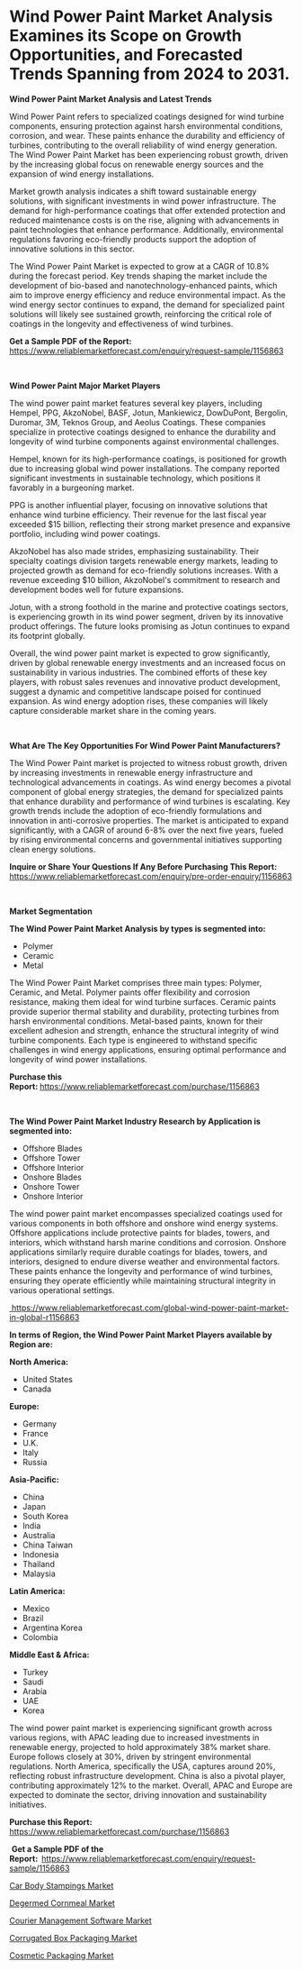 <p><h1>Wind Power Paint Market Analysis Examines its Scope on Growth Opportunities, and Forecasted Trends Spanning from 2024 to 2031.</h1></p><p><strong>Wind Power Paint Market Analysis and Latest Trends</strong></p>
<p><p>Wind Power Paint refers to specialized coatings designed for wind turbine components, ensuring protection against harsh environmental conditions, corrosion, and wear. These paints enhance the durability and efficiency of turbines, contributing to the overall reliability of wind energy generation. The Wind Power Paint Market has been experiencing robust growth, driven by the increasing global focus on renewable energy sources and the expansion of wind energy installations.</p><p>Market growth analysis indicates a shift toward sustainable energy solutions, with significant investments in wind power infrastructure. The demand for high-performance coatings that offer extended protection and reduced maintenance costs is on the rise, aligning with advancements in paint technologies that enhance performance. Additionally, environmental regulations favoring eco-friendly products support the adoption of innovative solutions in this sector.</p><p>The Wind Power Paint Market is expected to grow at a CAGR of 10.8% during the forecast period. Key trends shaping the market include the development of bio-based and nanotechnology-enhanced paints, which aim to improve energy efficiency and reduce environmental impact. As the wind energy sector continues to expand, the demand for specialized paint solutions will likely see sustained growth, reinforcing the critical role of coatings in the longevity and effectiveness of wind turbines.</p></p>
<p><strong>Get a Sample PDF of the Report:&nbsp;</strong> <a href="https://www.reliablemarketforecast.com/enquiry/request-sample/1156863?utm_campaign=1842&utm_medium=2&utm_source=Github&utm_content=ia&utm_term=26122024&utm_id=wind-power-paint">https://www.reliablemarketforecast.com/enquiry/request-sample/1156863</a></p>
<p>&nbsp;</p>
<p><strong>Wind Power Paint Major Market Players</strong></p>
<p><p>The wind power paint market features several key players, including Hempel, PPG, AkzoNobel, BASF, Jotun, Mankiewicz, DowDuPont, Bergolin, Duromar, 3M, Teknos Group, and Aeolus Coatings. These companies specialize in protective coatings designed to enhance the durability and longevity of wind turbine components against environmental challenges.</p><p>Hempel, known for its high-performance coatings, is positioned for growth due to increasing global wind power installations. The company reported significant investments in sustainable technology, which positions it favorably in a burgeoning market. </p><p>PPG is another influential player, focusing on innovative solutions that enhance wind turbine efficiency. Their revenue for the last fiscal year exceeded $15 billion, reflecting their strong market presence and expansive portfolio, including wind power coatings.</p><p>AkzoNobel has also made strides, emphasizing sustainability. Their specialty coatings division targets renewable energy markets, leading to projected growth as demand for eco-friendly solutions increases. With a revenue exceeding $10 billion, AkzoNobel's commitment to research and development bodes well for future expansions.</p><p>Jotun, with a strong foothold in the marine and protective coatings sectors, is experiencing growth in its wind power segment, driven by its innovative product offerings. The future looks promising as Jotun continues to expand its footprint globally.</p><p>Overall, the wind power paint market is expected to grow significantly, driven by global renewable energy investments and an increased focus on sustainability in various industries. The combined efforts of these key players, with robust sales revenues and innovative product development, suggest a dynamic and competitive landscape poised for continued expansion. As wind energy adoption rises, these companies will likely capture considerable market share in the coming years.</p></p>
<p>&nbsp;</p>
<p><strong>What Are The Key Opportunities For Wind Power Paint Manufacturers?</strong></p>
<p><p>The Wind Power Paint market is projected to witness robust growth, driven by increasing investments in renewable energy infrastructure and technological advancements in coatings. As wind energy becomes a pivotal component of global energy strategies, the demand for specialized paints that enhance durability and performance of wind turbines is escalating. Key growth trends include the adoption of eco-friendly formulations and innovation in anti-corrosive properties. The market is anticipated to expand significantly, with a CAGR of around 6-8% over the next five years, fueled by rising environmental concerns and governmental initiatives supporting clean energy solutions.</p></p>
<p><strong>Inquire or Share Your Questions If Any Before Purchasing This Report:</strong> <a href="https://www.reliablemarketforecast.com/enquiry/pre-order-enquiry/1156863?utm_campaign=1842&utm_medium=2&utm_source=Github&utm_content=ia&utm_term=26122024&utm_id=wind-power-paint">https://www.reliablemarketforecast.com/enquiry/pre-order-enquiry/1156863</a></p>
<p>&nbsp;</p>
<p><strong>Market Segmentation</strong></p>
<p><strong>The Wind Power Paint Market Analysis by types is segmented into:</strong></p>
<p><ul><li>Polymer</li><li>Ceramic</li><li>Metal</li></ul></p>
<p><p>The Wind Power Paint Market comprises three main types: Polymer, Ceramic, and Metal. Polymer paints offer flexibility and corrosion resistance, making them ideal for wind turbine surfaces. Ceramic paints provide superior thermal stability and durability, protecting turbines from harsh environmental conditions. Metal-based paints, known for their excellent adhesion and strength, enhance the structural integrity of wind turbine components. Each type is engineered to withstand specific challenges in wind energy applications, ensuring optimal performance and longevity of wind power installations.</p></p>
<p><strong>Purchase this Report:&nbsp;</strong><a href="https://www.reliablemarketforecast.com/purchase/1156863?utm_campaign=1842&utm_medium=2&utm_source=Github&utm_content=ia&utm_term=26122024&utm_id=wind-power-paint">https://www.reliablemarketforecast.com/purchase/1156863</a></p>
<p>&nbsp;</p>
<p><strong>The Wind Power Paint Market Industry Research by Application is segmented into:</strong></p>
<p><ul><li>Offshore Blades</li><li>Offshore Tower</li><li>Offshore Interior</li><li>Onshore Blades</li><li>Onshore Tower</li><li>Onshore Interior</li></ul></p>
<p><p>The wind power paint market encompasses specialized coatings used for various components in both offshore and onshore wind energy systems. Offshore applications include protective paints for blades, towers, and interiors, which withstand harsh marine conditions and corrosion. Onshore applications similarly require durable coatings for blades, towers, and interiors, designed to endure diverse weather and environmental factors. These paints enhance the longevity and performance of wind turbines, ensuring they operate efficiently while maintaining structural integrity in various operational settings.</p></p>
<p><a href="https://www.reliablemarketforecast.com/global-wind-power-paint-market-in-global-r1156863?utm_campaign=1842&utm_medium=2&utm_source=Github&utm_content=ia&utm_term=26122024&utm_id=wind-power-paint">&nbsp;https://www.reliablemarketforecast.com/global-wind-power-paint-market-in-global-r1156863</a></p>
<p><strong>In terms of Region, the Wind Power Paint Market Players available by Region are:</strong></p>
<p>
    <p> <strong> North America: </strong>
        <ul>
            <li>United States</li>
            <li>Canada</li>
        </ul>
        </p> 
    <p> <strong> Europe: </strong>
        <ul>
            <li>Germany</li>
            <li>France</li>
            <li>U.K.</li>
            <li>Italy</li>
            <li>Russia</li>
        </ul>
        </p> 
    <p> <strong> Asia-Pacific: </strong>
        <ul>
            <li>China</li>
            <li>Japan</li>
            <li>South Korea</li>
            <li>India</li>
            <li>Australia</li>
            <li>China Taiwan</li>
            <li>Indonesia</li>
            <li>Thailand</li>
            <li>Malaysia</li>
        </ul>
        </p> 
    <p> <strong> Latin America: </strong>
        <ul>
            <li>Mexico</li>
            <li>Brazil</li>
            <li>Argentina Korea</li>
            <li>Colombia</li>
        </ul>
        </p> 
    <p> <strong> Middle East & Africa: </strong>
        <ul>
            <li>Turkey</li>
            <li>Saudi</li>
            <li>Arabia</li>
            <li>UAE</li>
            <li>Korea</li>
        </ul>
    </p>
    </p>
<p><p>The wind power paint market is experiencing significant growth across various regions, with APAC leading due to increased investments in renewable energy, projected to hold approximately 38% market share. Europe follows closely at 30%, driven by stringent environmental regulations. North America, specifically the USA, captures around 20%, reflecting robust infrastructure development. China is also a pivotal player, contributing approximately 12% to the market. Overall, APAC and Europe are expected to dominate the sector, driving innovation and sustainability initiatives.</p></p>
<p><strong>Purchase this Report: </strong><a href="https://www.reliablemarketforecast.com/purchase/1156863?utm_campaign=1842&utm_medium=2&utm_source=Github&utm_content=ia&utm_term=26122024&utm_id=wind-power-paint">https://www.reliablemarketforecast.com/purchase/1156863</a></p>
<p>&nbsp;<strong>Get a Sample PDF of the Report:&nbsp;&nbsp;</strong><a href="https://www.reliablemarketforecast.com/enquiry/request-sample/1156863?utm_campaign=1842&utm_medium=2&utm_source=Github&utm_content=ia&utm_term=26122024&utm_id=wind-power-paint">https://www.reliablemarketforecast.com/enquiry/request-sample/1156863</a></p>
<p><strong></strong></p>
<p><p><a href="https://github.com/gulaimolin/Market-Research-Report-List-6/blob/main/car-body-stampings-market.md?utm_campaign=1842&utm_medium=2&utm_source=Github&utm_content=ia&utm_term=26122024&utm_id=wind-power-paint">Car Body Stampings Market</a></p><p><a href="https://www.linkedin.com/pulse/growth-opportunities-degermed-cornmeal-market-industry-dynamics-a2wlf?utm_campaign=1842&utm_medium=2&utm_source=Github&utm_content=ia&utm_term=26122024&utm_id=wind-power-paint">Degermed Cornmeal Market</a></p><p><a href="https://www.linkedin.com/pulse/courier-management-software-market-analysis-present-size-growth-pfrzc?utm_campaign=1842&utm_medium=2&utm_source=Github&utm_content=ia&utm_term=26122024&utm_id=wind-power-paint">Courier Management Software Market</a></p><p><a href="https://www.linkedin.com/pulse/sales-channel-penetration-analysis-corrugated-box-packaging-dzzhe?utm_campaign=1842&utm_medium=2&utm_source=Github&utm_content=ia&utm_term=26122024&utm_id=wind-power-paint">Corrugated Box Packaging Market</a></p><p><a href="https://www.linkedin.com/pulse/cosmetic-packaging-market-research-report-business-insights-projected-1nxqc?utm_campaign=1842&utm_medium=2&utm_source=Github&utm_content=ia&utm_term=26122024&utm_id=wind-power-paint">Cosmetic Packaging Market</a></p></p>